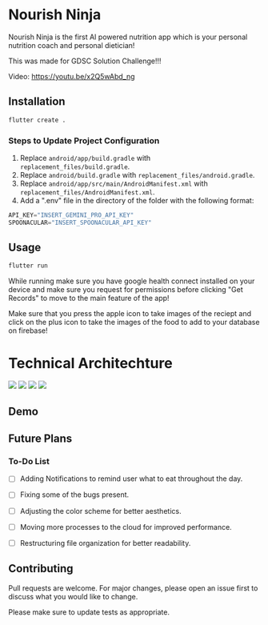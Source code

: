 # Nourish Ninja

Nourish Ninja is the first AI powered nutrition app which is your personal nutrition coach and personal dietician!

This was made for GDSC Solution Challenge!!!

Video: https://youtu.be/x2Q5wAbd_ng

## Installation


```bash
flutter create .
```

### Steps to Update Project Configuration

1. Replace `android/app/build.gradle` with `replacement_files/build.gradle`.
2. Replace `android/build.gradle` with `replacement_files/android.gradle`.
3. Replace `android/app/src/main/AndroidManifest.xml` with `replacement_files/AndroidManifest.xml`.
4. Add a ".env" file in the directory of the folder with the following format:


```dart
API_KEY="INSERT_GEMINI_PRO_API_KEY"
SPOONACULAR="INSERT_SPOONACULAR_API_KEY"
```

## Usage

```bash
flutter run
```

While running make sure you have google health connect installed on your device and make sure you request for permissions before clicking "Get Records" to move to the main feature of the app!

Make sure that you press the apple icon to take images of the reciept and click on the plus icon to take the images of the food to add to your database on firebase!

# Technical Architechture

<img src="https://img.shields.io/badge/Flutter-%2302569B.svg?style=for-the-badge&logo=Flutter&logoColor=white"> <img src="https://img.shields.io/badge/firebase-%23039BE5.svg?style=for-the-badge&logo=firebase"> <img src="https://img.shields.io/badge/dart-%230175C2.svg?style=for-the-badge&logo=dart&logoColor=white"> <img src="https://img.shields.io/badge/Android-3DDC84?style=for-the-badge&logo=android&logoColor=white">


## Demo




## Future Plans

### To-Do List

- [ ] Adding Notifications to remind user what to eat throughout the day.
- [ ] Fixing some of the bugs present.
- [ ] Adjusting the color scheme for better aesthetics.
- [ ] Moving more processes to the cloud for improved performance.
- [ ] Restructuring file organization for better readability.



## Contributing

Pull requests are welcome. For major changes, please open an issue first
to discuss what you would like to change.

Please make sure to update tests as appropriate.
